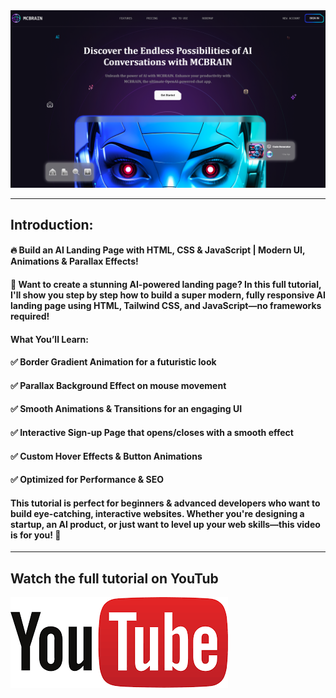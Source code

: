 
<a href="https://youtu.be/moRqo158NGc?si=DAIbiOkKnHknEQVJ" target="_blank">
  <img src="./images/thumbnail.png" alt="Thumbnail"/>
</a>


---
## Introduction: 
#### 🔥 Build an AI Landing Page with HTML, CSS & JavaScript | Modern UI, Animations & Parallax Effects!

#### 🚀 Want to create a stunning AI-powered landing page? In this full tutorial, I'll show you step by step how to build a super modern, fully responsive AI landing page using HTML, Tailwind CSS, and JavaScript—no frameworks required!

#### What You’ll Learn:
#### ✅ Border Gradient Animation for a futuristic look
#### ✅ Parallax Background Effect on mouse movement
#### ✅ Smooth Animations & Transitions for an engaging UI
#### ✅ Interactive Sign-up Page that opens/closes with a smooth effect
#### ✅ Custom Hover Effects & Button Animations
#### ✅ Optimized for Performance & SEO

#### This tutorial is perfect for beginners & advanced developers who want to build eye-catching, interactive websites. Whether you're designing a startup, an AI product, or just want to level up your web skills—this video is for you! 🎯


---
## Watch the full tutorial on YouTub
<a href="https://youtu.be/moRqo158NGc?si=DAIbiOkKnHknEQVJ">
  <img src="./images/youtube.png" alt="youtube"/>
</a>